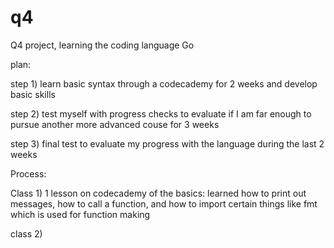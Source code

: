 # q4
Q4 project, learning the coding language Go


plan:


step 1) learn basic syntax through a codecademy for 2 weeks and develop basic skills


step 2) test myself with progress checks to evaluate if I am far enough to pursue another more advanced couse for 3 weeks


step 3) final test to evaluate my progress with the language during the last 2 weeks 





Process:


Class 1) 1 lesson on codecademy of the basics: learned how to print out messages, how to call a function, and how to import certain things like fmt which is used for function making


class 2) 
